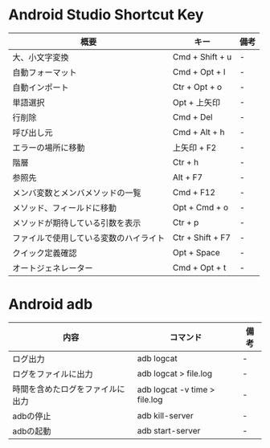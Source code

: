# Android Studio Shortcut Key

| 概要            | キー           | 備考           |
| ------------- |-------------|-------------|
| 大、小文字変換 | Cmd + Shift + u |-| 
| 自動フォーマット | Cmd + Opt + l |-| 
| 自動インポート | Ctr + Opt + o |-| 
| 単語選択 | Opt + 上矢印 |-| 
| 行削除 | Cmd + Del |-| 
| 呼び出し元 | Cmd + Alt + h |-| 
| エラーの場所に移動 | 上矢印 + F2 |-| 
| 階層 | Ctr + h |-| 
| 参照先 | Alt + F7 |-| 
| メンバ変数とメンバメソッドの一覧 | Cmd + F12 |-| 
| メソッド、フィールドに移動 | Opt + Cmd + o |-| 
| メソッドが期待している引数を表示 | Ctr + p |-| 
| ファイルで使用している変数のハイライト | Ctr + Shift + F7 |-| 
| クイック定義確認 | Opt + Space |-| 
| オートジェネレーター | Cmd + Opt + t |-| 

# Android adb

| 内容            | コマンド           | 備考           |
| ------------- |-------------|-------------|
| ログ出力 | adb logcat |-| 
| ログをファイルに出力 | adb logcat > file.log |-|
| 時間を含めたログをファイルに出力 | adb logcat -v time > file.log |-|
| adbの停止 | adb kill-server |-|
| adbの起動 | adb start-server |-|


